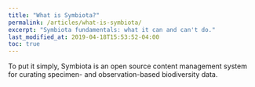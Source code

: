```yaml
---
title: "What is Symbiota?"
permalink: /articles/what-is-symbiota/
excerpt: "Symbiota fundamentals: what it can and can't do."
last_modified_at: 2019-04-18T15:53:52-04:00
toc: true
---
```


To put it simply, Symbiota is an open source content management system for curating specimen- and observation-based biodiversity data. 